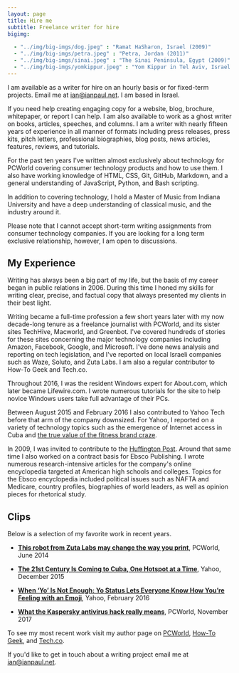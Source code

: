 ```yaml
---
layout: page
title: Hire me
subtitle: Freelance writer for hire
bigimg:
   
  - "../img/big-imgs/dog.jpeg" : "Ramat HaSharon, Israel (2009)"
  - "../img/big-imgs/petra.jpeg" : "Petra, Jordan (2011)"
  - "../img/big-imgs/sinai.jpeg" : "The Sinai Peninsula, Egypt (2009)"
  - "../img/big-imgs/yomkippur.jpeg" : "Yom Kippur in Tel Aviv, Israel (2009)"
---
```


I am available as a writer for hire on an hourly basis or for fixed-term projects. Email me at [ian@ianpaul.net](mailto:ian@ianpaul.net?Subject=writer%20for%20hire). I am based in Israel.

If you need help creating engaging copy for a website, blog, brochure, whitepaper, or report I can help. I am also available to work as a ghost writer on books, articles, speeches, and columns. I am a writer with nearly fifteen years of experience in all manner of formats including press releases, press kits, pitch letters, professional biographies, blog posts, news articles, features, reviews, and tutorials.

For the past ten years I've written almost exclusively about technology for PCWorld covering consumer technology products and how to use them. I also have working knowledge of HTML, CSS, Git, GitHub, Markdown, and a general  understanding of JavaScript, Python, and Bash scripting. 

In addition to covering technology, I hold a Master of Music from Indiana University and have a deep understanding of classical music, and the industry around it. 

Please note that I cannot accept short-term writing assignments from consumer technology companies. If you are looking for a long term exclusive relationship, however, I am open to discussions.

## My Experience

Writing has always been a big part of my life, but the basis of my career began in public relations in 2006. During this time I honed my skills for writing clear, precise, and factual copy that always presented my clients in their best light. 

Writing became a full-time profession a few short years later with my now decade-long tenure as a freelance journalist with PCWorld, and its sister sites TechHive, Macworld, and Greenbot. I've covered hundreds of stories for these sites concerning the major technology companies including Amazon, Facebook, Google, and Microsoft. I've done news analysis and reporting on tech legislation, and I've reported on local Israeli companies such as Waze, Soluto, and Zuta Labs. I am also a regular contributor to How-To Geek and Tech.co.

Throughout 2016, I was the resident Windows expert for About.com, which later became Lifewire.com. I wrote numerous tutorials for the site to help novice Windows users take full advantage of their PCs.

Between August 2015 and February 2016 I also contributed to Yahoo Tech before that arm of the company downsized. For Yahoo, I reported on a variety of technology topics such as the emergence of Internet access in Cuba and [the true value of the fitness brand craze](https://finance.yahoo.com/news/every-step-you-take-raising-1353154060542006.html).

In 2009, I was invited to contribute to the [Huffington Post](https://www.huffingtonpost.com/entry/new-ftc-blogging-regulati_b_311851.html). Around that same time I also worked on a contract basis for Ebsco Publishing. I wrote numerous research-intensive articles for the company's online encyclopedia targeted at American high schools and colleges. Topics for the Ebsco encyclopedia included political issues such as NAFTA and Medicare, country profiles, biographies of world leaders, as well as opinion pieces for rhetorical study.

## Clips

Below is a selection of my favorite work in recent years.

+ [**This robot from Zuta Labs may change the way you print**](https://www.pcworld.com/article/2449826/this-robot-from-zuta-labs-may-change-the-way-you-print.html), PCWorld, June 2014 

+ [**The 21st Century Is Coming to Cuba, One Hotspot at a Time**](https://finance.yahoo.com/news/the-21st-century-is-coming-to-1318404005756982.html), Yahoo, December 2015 

+ [**When ‘Yo’ Is Not Enough: Yo Status Lets Everyone Know How You’re Feeling with an Emoji**]( https://finance.yahoo.com/news/when-yo-is-not-enough-1365856876920886.html), Yahoo, February 2016

+ [**What the Kaspersky antivirus hack really means**](https://www.pcworld.com/article/3235484/computers/what-the-kaspersky-antivirus-hack-really-means.html), PCWorld, November 2017 

To see my most recent work visit my author page on [PCWorld](https://www.pcworld.com/author/Ian-Paul/), [How-To Geek](https://www.howtogeek.com/author/ianpaul/), and [Tech.co](https://tech.co/author/ian-paul).

If you'd like to get in touch about a writing project email me at [ian@ianpaul.net](mailto:ian@ianpaul.net?Subject=writer%20for%20hire).
